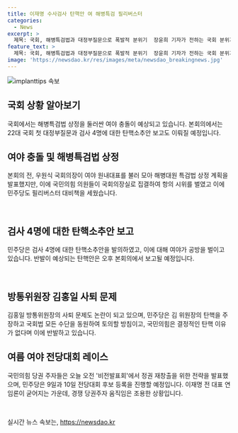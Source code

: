 ```yaml
---
title: 이재명 수사검사 탄핵안 여 해병특검 필리버스터
categories:
  - News
excerpt: >
  제목: 국회, 해병특검법과 대정부질문으로 폭발적 분위기  장윤희 기자가 전하는 국회 분위기는 여야 충돌이 극에 달해, 본회의를 앞둔 압축된 상황이다. 특히 해병특검법 상정을 둘러싼 논란이 고조되고 있으며, 미리 추첨된 순서에 따라 국민의힘 당권 주자들의 비전발표회 레이스가 한창이다. 오는 대정부질문과 배제된 검사 4명에 대한 탄핵안 보고가 예정되어 있어 국회의 분위기는 뜨겁다.
feature_text: >
  제목: 국회, 해병특검법과 대정부질문으로 폭발적 분위기  장윤희 기자가 전하는 국회 분위기는 여야 충돌이 극에 달해, 본회의를 앞둔 압축된 상황이다. 특히 해병특검법 상정을 둘러싼 논란이 고조되고 있으며, 미리 추첨된 순서에 따라 국민의힘 당권 주자들의 비전발표회 레이스가 한창이다. 오는 대정부질문과 배제된 검사 4명에 대한 탄핵안 보고가 예정되어 있어 국회의 분위기는 뜨겁다.
image: 'https://newsdao.kr/res/images/meta/newsdao_breakingnews.jpg'
---
```


<p><img src="https://newsdao.kr/res/images/meta/newsdao_breakingnews.jpg" alt="implanttips 속보" /></p>

<h2 data-ke-size="size26">국회 상황 알아보기</h2>

<p>국회에서는 해병특검법 상정을 둘러싼 여야 충돌이 예상되고 있습니다. 본회의에서는 22대 국회 첫 대정부질문과 검사 4명에 대한 탄핵소추안 보고도 이뤄질 예정입니다.</p>

<h2 data-ke-size="size26">여야 충돌 및 해병특검법 상정</h2>

<p data-ke-size="size16">본회의 전, 우원식 국회의장이 여야 원내대표를 불러 모아 해병대원 특검법 상정 계획을 발표했지만, 이에 국민의힘 의원들이 국회의장실로 집결하여 항의 시위를 벌였고 이에 민주당도 필리버스터 대비책을 세웠습니다.</p>

<p data-ke-size="size16">&nbsp;</p>

<h2 data-ke-size="size26">검사 4명에 대한 탄핵소추안 보고</h2>

<p data-ke-size="size16">민주당은 검사 4명에 대한 탄핵소추안을 발의하였고, 이에 대해 여야가 공방을 벌이고 있습니다. 반발이 예상되는 탄핵안은 오후 본회의에서 보고될 예정입니다.</p>

<p data-ke-size="size16">&nbsp;</p>

<h2 data-ke-size="size26">방통위원장 김홍일 사퇴 문제</h2>

<p data-ke-size="size16">김홍일 방통위원장의 사퇴 문제도 논란이 되고 있으며, 민주당은 김 위원장의 탄핵을 주장하고 국회법 모든 수단을 동원하여 토의할 방침이고, 국민의힘은 결정적인 탄핵 이유가 없다며 이에 반발하고 있습니다.</p>

<h2 data-ke-size="size26">여름 여야 전당대회 레이스</h2>

<p data-ke-size="size16">국민의힘 당권 주자들은 오늘 오전 '비전발표회'에서 정권 재창출을 위한 전략을 발표했으며, 민주당은 9일과 10일 전당대회 후보 등록을 진행할 예정입니다. 이재명 전 대표 연임론이 굳어지는 가운데, 경쟁 당권주자 움직임은 조용한 상황입니다.</p>

<p data-ke-size="size16">&nbsp;</p>
실시간 뉴스 속보는, <a href="https://newsdao.kr" rel="dofollow">https://newsdao.kr</a>



